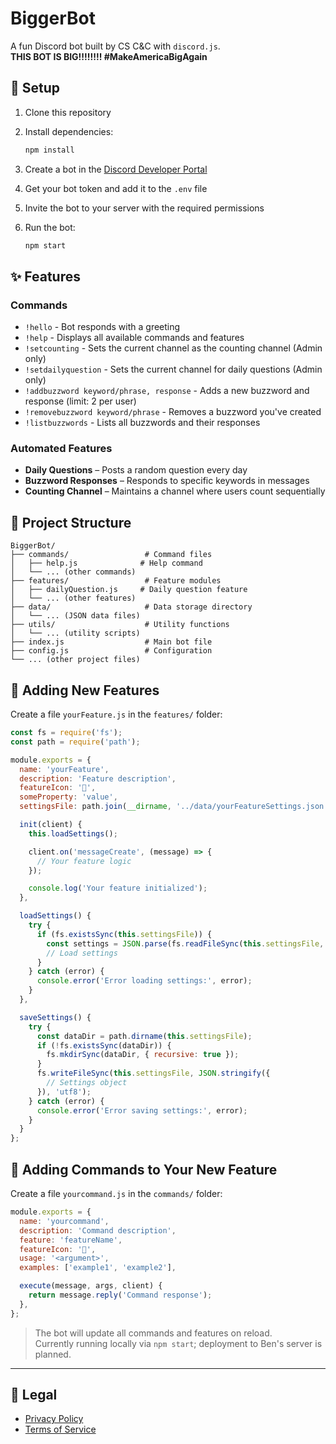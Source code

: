 # BiggerBot

A fun Discord bot built by CS C&C with `discord.js`.  
**THIS BOT IS BIG!!!!!!!! #MakeAmericaBigAgain**

## 🚀 Setup

1. Clone this repository  
2. Install dependencies:

   ```bash
   npm install
   ```

3. Create a bot in the [Discord Developer Portal](https://discord.com/developers/applications)  
4. Get your bot token and add it to the `.env` file  
5. Invite the bot to your server with the required permissions  
6. Run the bot:

   ```bash
   npm start
   ```

## ✨ Features

### Commands

- `!hello` - Bot responds with a greeting  
- `!help` - Displays all available commands and features  
- `!setcounting` - Sets the current channel as the counting channel (Admin only)  
- `!setdailyquestion` - Sets the current channel for daily questions (Admin only)  
- `!addbuzzword keyword/phrase, response` - Adds a new buzzword and response (limit: 2 per user)  
- `!removebuzzword keyword/phrase` - Removes a buzzword you've created  
- `!listbuzzwords` - Lists all buzzwords and their responses  

### Automated Features

- **Daily Questions** – Posts a random question every day  
- **Buzzword Responses** – Responds to specific keywords in messages  
- **Counting Channel** – Maintains a channel where users count sequentially  

## 📁 Project Structure

```
BiggerBot/
├── commands/                 # Command files
│   ├── help.js              # Help command
│   └── ... (other commands)
├── features/                 # Feature modules
│   ├── dailyQuestion.js     # Daily question feature
│   └── ... (other features)
├── data/                     # Data storage directory
│   └── ... (JSON data files)
├── utils/                    # Utility functions
│   └── ... (utility scripts)
├── index.js                  # Main bot file
├── config.js                 # Configuration
└── ... (other project files)
```

## 🧩 Adding New Features

Create a file `yourFeature.js` in the `features/` folder:

```js
const fs = require('fs');
const path = require('path');

module.exports = {
  name: 'yourFeature',
  description: 'Feature description',
  featureIcon: '🔹',
  someProperty: 'value',
  settingsFile: path.join(__dirname, '../data/yourFeatureSettings.json'),

  init(client) {
    this.loadSettings();

    client.on('messageCreate', (message) => {
      // Your feature logic
    });

    console.log('Your feature initialized');
  },

  loadSettings() {
    try {
      if (fs.existsSync(this.settingsFile)) {
        const settings = JSON.parse(fs.readFileSync(this.settingsFile, 'utf8'));
        // Load settings
      }
    } catch (error) {
      console.error('Error loading settings:', error);
    }
  },

  saveSettings() {
    try {
      const dataDir = path.dirname(this.settingsFile);
      if (!fs.existsSync(dataDir)) {
        fs.mkdirSync(dataDir, { recursive: true });
      }
      fs.writeFileSync(this.settingsFile, JSON.stringify({
        // Settings object
      }), 'utf8');
    } catch (error) {
      console.error('Error saving settings:', error);
    }
  }
};
```

## 💬 Adding Commands to Your New Feature

Create a file `yourcommand.js` in the `commands/` folder:

```js
module.exports = {
  name: 'yourcommand',
  description: 'Command description',
  feature: 'featureName',
  featureIcon: '🔹',
  usage: '<argument>',
  examples: ['example1', 'example2'],

  execute(message, args, client) {
    return message.reply('Command response');
  },
};
```

> The bot will update all commands and features on reload.  
> Currently running locally via `npm start`; deployment to Ben's server is planned.

---

## 📜 Legal

- [Privacy Policy](PRIVACY_POLICY.md)  
- [Terms of Service](TERMS_OF_SERVICE.md)
